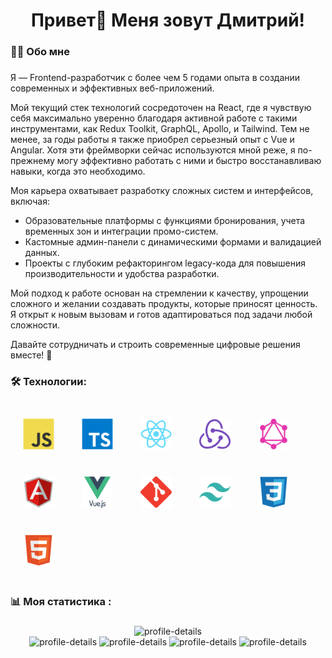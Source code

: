 ###

<h1 align="center">Привет👋 Меня зовут Дмитрий!</h1>

###

###

<h3 align="left">👩‍💻  Обо мне</h3>

###

<p align="left">Я  — Frontend-разработчик с более чем 5 годами опыта в создании современных и эффективных веб-приложений.

Мой текущий стек технологий сосредоточен на React, где я чувствую себя максимально уверенно благодаря активной работе с такими инструментами, как Redux Toolkit, GraphQL, Apollo, и Tailwind. Тем не менее, за годы работы я также приобрел серьезный опыт с Vue и Angular. Хотя эти фреймворки сейчас используются мной реже, я по-прежнему могу эффективно работать с ними и быстро восстанавливаю навыки, когда это необходимо.

Моя карьера охватывает разработку сложных систем и интерфейсов, включая:

* Образовательные платформы с функциями бронирования, учета временных зон и интеграции промо-систем.
* Кастомные админ-панели с динамическими формами и валидацией данных.
* Проекты с глубоким рефакторингом legacy-кода для повышения производительности и удобства разработки.

Мой подход к работе основан на стремлении к качеству, упрощении сложного и желании создавать продукты, которые приносят ценность. Я открыт к новым вызовам и готов адаптироваться под задачи любой сложности.

Давайте сотрудничать и строить современные цифровые решения вместе! 🚀</p>

###

<h3 align="left">🛠 Технологии:</h3>

###

<div align="left">  
<a href="https://www.javascript.com/" target="_blank"><img style="margin: 20px" src="assets/javascript.svg" alt="JavaScript" height="50" /></a>  
<a href="https://www.typescriptlang.org/" target="_blank"><img style="margin: 20px" src="assets/typescript.svg" alt="TypeScript" height="50" /></a>  
<a href="https://reactjs.org/" target="_blank"><img style="margin: 20px" src="assets/react.svg" alt="React" height="50" /></a>  
<a href="https://redux.js.org/" target="_blank"><img style="margin: 20px" src="assets/redux.svg" alt="Redux" height="50" /></a>  
<a href="https://graphql.org/" target="_blank"><img style="margin: 20px" src="assets/graphql.png" alt="GraphQL" height="50" /></a>  
<a href="https://angular.io/" target="_blank"><img style="margin: 20px" src="assets/angular.svg" alt="Angular" height="50" /></a>  
<a href="https://vuejs.org/" target="_blank"><img style="margin: 20px" src="assets/vue.svg" alt="Vue.js" height="50" /></a>  
<a href="https://github.com/" target="_blank"><img style="margin: 20px" src="assets/git.svg" alt="Git" height="50" /></a>  
<a href="https://www.tailwindcss.com/" target="_blank"><img style="margin: 20px" src="assets/tailwindcss.svg" alt="Tailwind CSS" height="50" /></a>  
<a href="https://www.w3schools.com/css/" target="_blank"><img style="margin: 20px" src="assets/css3.svg" alt="CSS3" height="50" /></a>  
<a href="https://en.wikipedia.org/wiki/HTML5" target="_blank"><img style="margin: 20px" src="assets/html5.svg" alt="HTML5" height="50" /></a>  
</div>

###

<h3 align="left">📊   Моя статистика :</h3>

###

<div align="center">
  <img src="http://github-profile-summary-cards.vercel.app/api/cards/profile-details?username={DmitriyKhvan}&theme={nord_dark}" alt="profile-details"  />
</div>

<div align="center">
  <img src="http://github-profile-summary-cards.vercel.app/api/cards/repos-per-language?username={DmitriyKhvan}&theme={nord_dark}&exclude={exclude}" alt="profile-details"  />
  <img src="http://github-profile-summary-cards.vercel.app/api/cards/most-commit-language?username={DmitriyKhvan}&theme={nord_dark}&exclude={exclude}" alt="profile-details"  />
  <img src="http://github-profile-summary-cards.vercel.app/api/cards/stats?username={DmitriyKhvan}&theme={nord_dark}" alt="profile-details"  />
  <img src="http://github-profile-summary-cards.vercel.app/api/cards/productive-time?username={DmitriyKhvan}&theme={nord_dark}&utcOffset={utcOffset}" alt="profile-details"  />
</div>

